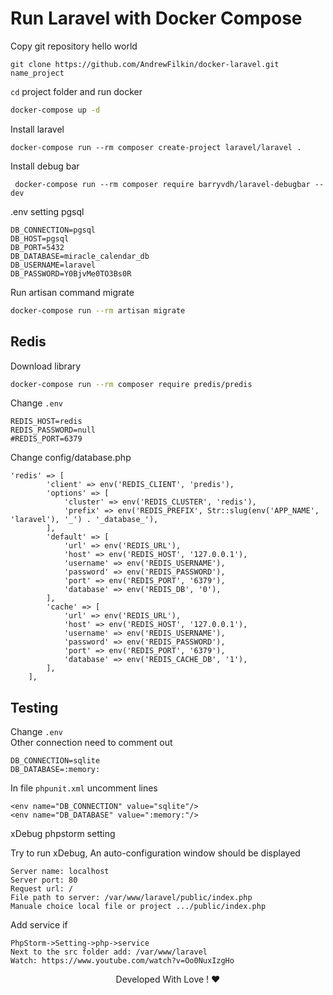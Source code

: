 # Run Laravel with Docker Compose

Copy git repository hello world

```
git clone https://github.com/AndrewFilkin/docker-laravel.git name_project
```

`cd` project folder and run docker 

```bash
docker-compose up -d
```

Install laravel 

```
docker-compose run --rm composer create-project laravel/laravel .
```

Install debug bar

```
 docker-compose run --rm composer require barryvdh/laravel-debugbar --dev
```

.env setting pgsql


```
DB_CONNECTION=pgsql
DB_HOST=pgsql
DB_PORT=5432
DB_DATABASE=miracle_calendar_db
DB_USERNAME=laravel
DB_PASSWORD=Y0BjvMe0TO3Bs0R
```

Run artisan command migrate

```bash
docker-compose run --rm artisan migrate
```

## Redis
Download library

```bash
docker-compose run --rm composer require predis/predis
```

Change `.env` <br/>

```
REDIS_HOST=redis
REDIS_PASSWORD=null
#REDIS_PORT=6379
```

Change config/database.php <br/>

```
'redis' => [
        'client' => env('REDIS_CLIENT', 'predis'),
        'options' => [
            'cluster' => env('REDIS_CLUSTER', 'redis'),
            'prefix' => env('REDIS_PREFIX', Str::slug(env('APP_NAME', 'laravel'), '_') . '_database_'),
        ],
        'default' => [
            'url' => env('REDIS_URL'),
            'host' => env('REDIS_HOST', '127.0.0.1'),
            'username' => env('REDIS_USERNAME'),
            'password' => env('REDIS_PASSWORD'),
            'port' => env('REDIS_PORT', '6379'),
            'database' => env('REDIS_DB', '0'),
        ],
        'cache' => [
            'url' => env('REDIS_URL'),
            'host' => env('REDIS_HOST', '127.0.0.1'),
            'username' => env('REDIS_USERNAME'),
            'password' => env('REDIS_PASSWORD'),
            'port' => env('REDIS_PORT', '6379'),
            'database' => env('REDIS_CACHE_DB', '1'),
        ],
    ],
```

## Testing

Change `.env` <br/>
Other connection need to comment out

```
DB_CONNECTION=sqlite
DB_DATABASE=:memory:
```


In file `phpunit.xml` uncomment lines <br/>

```
<env name="DB_CONNECTION" value="sqlite"/>
<env name="DB_DATABASE" value=":memory:"/>
```

xDebug phpstorm setting

Try to run xDebug, An auto-configuration window should be displayed

```
Server name: localhost
Server port: 80
Request url: /
File path to server: /var/www/laravel/public/index.php
Manuale choice local file or project .../public/index.php
```

Add service if 

```
PhpStorm->Setting->php->service
Next to the src folder add: /var/www/laravel
Watch: https://www.youtube.com/watch?v=Oo0NuxIzgHo
```

<div align="center"> Developed With Love ! ❤️</div>

